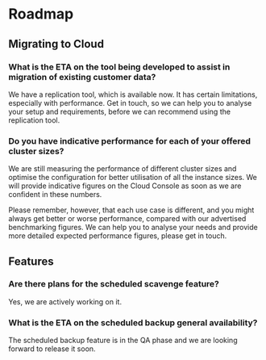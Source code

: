 # Roadmap

## Migrating to Cloud

### What is the ETA on the tool being developed to assist in migration of existing customer data?

We have a replication tool, which is available now. It has certain limitations, especially with performance. Get in touch, so we can help you to analyse your setup and requirements, before we can recommend using the replication tool.

### Do you have indicative performance for each of your offered cluster sizes?

We are still measuring the performance of different cluster sizes and optimise the configuration for better utilisation of all the instance sizes. We will provide indicative figures on the Cloud Console as soon as we are confident in these numbers.

Please remember, however, that each use case is different, and you might always get better or worse performance, compared with our advertised benchmarking figures. We can help you to analyse your needs and provide more detailed expected performance figures, please get in touch.

## Features

### Are there plans for the scheduled scavenge feature?

Yes, we are actively working on it.

### What is the ETA on the scheduled backup general availability?

The scheduled backup feature is in the QA phase and we are looking forward to release it soon.



